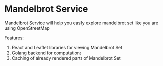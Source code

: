 # Mandelbrot Service 

Mandelbrot Service will help you easily explore mandelbrot set like you are using OpenStreetMap

Features:
1. React and Leaflet libraries for viewing Mandelbrot Set
2. Golang backend for computations
3. Caching of already rendered parts of Mandelbrot Set
